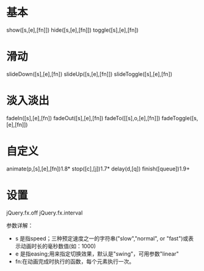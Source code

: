 #

# 基本
show([s,[e],[fn]])
hide([s,[e],[fn]])
toggle([s],[e],[fn])

# 滑动
slideDown([s],[e],[fn])
slideUp([s,[e],[fn]])
slideToggle([s],[e],[fn])

# 淡入淡出
fadeIn([s],[e],[fn])
fadeOut([s],[e],[fn])
fadeTo([[s],o,[e],[fn]])
fadeToggle([s,[e],[fn]])

# 自定义
animate(p,[s],[e],[fn])1.8*
stop([c],[j])1.7*
delay(d,[q])
finish([queue])1.9+

# 设置
jQuery.fx.off
jQuery.fx.interval

参数详解：

- s 是指speed；三种预定速度之一的字符串("slow","normal", or "fast")或表示动画时长的毫秒数值(如：1000)
- e 是指easing;用来指定切换效果，默认是"swing"，可用参数"linear"
- fn:在动画完成时执行的函数，每个元素执行一次。